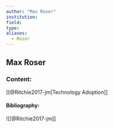 ```yaml
---
author: "Max Roser"
institution:
field:
type:
aliases:
  - Roser
---
```


## Max Roser

### Content:
[[@Ritchie2017-jm|Technology Adoption]]

#### Bibliography:

![[@Ritchie2017-jm]]
